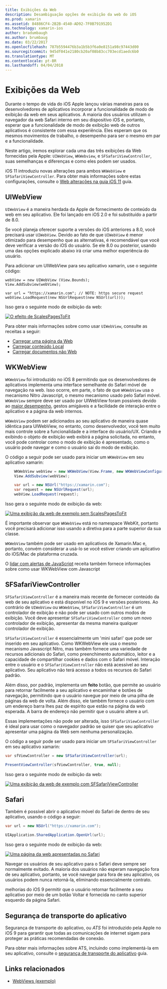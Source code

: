 ```yaml
---
title: Exibições da Web
description: Desambiguação opções de exibição da web do iOS
ms.prod: xamarin
ms.assetid: 84886CF4-2B2B-4540-AD92-7F0B791952D1
ms.technology: xamarin-ios
author: bradumbaugh
ms.author: brumbaug
ms.date: 03/22/2017
ms.openlocfilehash: 787b5594476b3a1b5b3f6a0e8151a98c97443d00
ms.sourcegitcommit: 945df041e2180cb20af08b83cc703ecd1aedc6b0
ms.translationtype: MT
ms.contentlocale: pt-BR
ms.lasthandoff: 04/04/2018
---
```

# <a name="web-views"></a>Exibições da Web

Durante o tempo de vida do iOS Apple lançou várias maneiras para os desenvolvedores de aplicativos incorporar a funcionalidade de modo de exibição da web em seus aplicativos. A maioria dos usuários utilizam o navegador da web Safari interno em seu dispositivo iOS e, portanto, esperar que a funcionalidade de modo de exibição web de outros aplicativos é consistente com essa experiência. Eles esperam que os mesmos movimentos de trabalho, o desempenho para ser o mesmo em par e a funcionalidade.

Neste artigo, iremos explorar cada uma das três exibições da Web fornecidas pela Apple: `UIWebView`, `WKWebview`, e `SFSafariViewController`, suas semelhanças e diferenças e como eles podem ser usados. 

iOS 11 introduziu novas alterações para ambos `WKWebView` e `SFSafariViewController`. Para obter mais informações sobre estas configurações, consulte o [Web alterações na guia iOS 11](~/ios/platform/introduction-to-ios11/web.md) guia.

## <a name="uiwebview"></a>UIWebView

`UIWebView` é a maneira herdada da Apple de fornecimento de conteúdo da web em seu aplicativo. Ele foi lançado em iOS 2.0 e foi substituído a partir de 8.0.

Se você planeja oferecer suporte a versões do iOS anteriores a 8.0, você precisará usar `UIWebView`. Devido ao fato de que `UIWebView` é menor otimizado para desempenho que as alternativas, é recomendável que você deve verificar a versão do iOS do usuário. Se ele 8.0 ou posterior, usando uma das opções explicado abaixo irá criar uma melhor experiência do usuário.
 
Para adicionar um UIWebView para seu aplicativo xamarin, use o seguinte código:
 
```
webView = new UIWebView (View.Bounds);
View.AddSubview(webView);

var url = "https://xamarin.com"; // NOTE: https secure request
webView.LoadRequest(new NSUrlRequest(new NSUrl(url)));
```

Isso gera o seguinte modo de exibição da web:

[![](uiwebview-images/webview.png "O efeito de ScalesPagesToFit")](uiwebview-images/webview.png#lightbox)

Para obter mais informações sobre como usar `UIWebView`, consulte as receitas a seguir:


- [Carregar uma página da Web](https://developer.xamarin.com/recipes/ios/content_controls/web_view/load_a_web_page/)
- [Carregar conteúdo Local](https://developer.xamarin.com/recipes/ios/content_controls/web_view/load_local_content/)
- [Carregar documentos não Web](https://developer.xamarin.com/recipes/ios/content_controls/web_view/load_non-web_documents/)

## <a name="wkwebview"></a>WKWebView

`WKWebView` foi introduzido no iOS 8 permitindo que os desenvolvedores de aplicativos implementa uma interface semelhante do Safari móvel de navegação na web. Isso ocorre, em parte, o fato de que `WKWebView` usa o mecanismo Nitro Javascript, o mesmo mecanismo usado pelo Safari móvel. `WKWebView` sempre deve ser usado por UIWebView foram possíveis devido ao [maior desempenho](http://blog.initlabs.com/post/100113463211/wkwebview-vs-uiwebview), gestos amigáveis e a facilidade de interação entre o aplicativo e a página da web internos.
  
`WKWebView` podem ser adicionados ao seu aplicativo de maneira quase idêntica para UIWebView, no entanto, como desenvolvedor, você tem muito mais controle sobre a funcionalidade e a interface do usuário/UX. Criando e exibindo o objeto de exibição web exibirá a página solicitada, no entanto, você pode controlar como o modo de exibição é apresentado, como o usuário pode navegar e como o usuário sai do modo de exibição.  

O código a seguir pode ser usado para iniciar um `WKWebView` em seu aplicativo xamarin:

```csharp
    WKWebView webView = new WKWebView(View.Frame, new WKWebViewConfiguration());
    View.AddSubview(webView);

    var url = new NSUrl("https://xamarin.com");
    var request = new NSUrlRequest(url);
    webView.LoadRequest(request);
```

Isso gera o seguinte modo de exibição da web:

[![](uiwebview-images/wkwebview.png "Uma exibição da web de exemplo sem ScalesPagesToFit")](uiwebview-images/wkwebview.png#lightbox)

É importante observar que `WKWebView` está no namespace WebKit, portanto você precisará adicionar isso usando a diretiva para a parte superior da sua classe.

`WKWebView` também pode ser usado em aplicativos de Xamarin.Mac e, portanto, convém considerar a usá-lo se você estiver criando um aplicativo do iOS/Mac de plataforma cruzada.

O [lidar com alertas de JavaScript](https://developer.xamarin.com/recipes/ios/content_controls/web_view/handle_javascript_alerts/) receita também fornece informações sobre como usar WKWebView com Javascript

<a name="safariviewcontroller" />

## <a name="sfsafariviewcontroller"></a>SFSafariViewController
 
 `SFSafariViewController` é a maneira mais recente de fornecer conteúdo da web de seu aplicativo e está disponível no iOS 9 e versões posteriores. Ao contrário de `UIWebView` ou `WKWebView`, `SFSafariViewController` é um controlador de exibição e não pode ser usado com outros modos de exibição. Você deve apresentar `SFSafariViewController` como um novo controlador de exibição, apresentar da mesma maneira qualquer controlador de exibição.
 
 `SFSafariViewController` é essencialmente um 'mini safari' que pode ser inserido em seu aplicativo. Como WKWebView ele usa o mesmo mecanismo Javascript Nitro, mas também fornece uma variedade de recursos adicionais do Safari, como preenchimento automático, leitor e a capacidade de compartilhar cookies e dados com o Safari móvel. Interação entre o usuário e o `SFSafariViewController` não está acessível ao seu aplicativo. Seu aplicativo não terá acesso a todos os recursos do Safari padrão.
 
Além disso, por padrão, implementa um **feito** botão, que permite ao usuário para retornar facilmente a seu aplicativo e encaminhar e botões de navegação, permitindo que o usuário navegue por meio de uma pilha de páginas da web de volta. Além disso, ele também fornece o usuário com um endereço barra lhes paz de espírito que estão na página da web esperada. A barra de endereço não permitir que o usuário altere a url. 

Essas implementações não pode ser alterada, isso `SFSafariViewController` é ideal para usar como o navegador padrão se quiser que seu aplicativo apresentar uma página da Web sem nenhuma personalização.

O código a seguir pode ser usado para iniciar um `SFSafariViewController` em seu aplicativo xamarin:

```csharp
var sfViewController = new SFSafariViewController(url);

PresentViewController(sfViewController, true, null);
```

Isso gera o seguinte modo de exibição da web:

[![](uiwebview-images/sfsafariviewcontroller.png "Uma exibição da web de exemplo com SFSafariViewController")](uiwebview-images/sfsafariviewcontroller.png#lightbox)

## <a name="safari"></a>Safari

Também é possível abrir o aplicativo móvel do Safari de dentro de seu aplicativo, usando o código a seguir:

```csharp
var url = new NSUrl("https://xamarin.com");

UIApplication.SharedApplication.OpenUrl(url);

```

Isso gera o seguinte modo de exibição da web:

[![](uiwebview-images/safari.png "Uma página da web apresentadas no Safari")](uiwebview-images/safari.png#lightbox)

Navegar os usuários de seu aplicativo para o Safari deve sempre ser normalmente evitado. A maioria dos usuários não esperam navegação fora de seu aplicativo, portanto, se você navegar para fora de seu aplicativo, os usuários podem nunca retorná-la, eliminando essencialmente contrato.

melhorias do iOS 9 permitir que o usuário retornar facilmente a seu aplicativo por meio de um botão Voltar é fornecida no canto superior esquerdo da página Safari.

## <a name="app-transport-security"></a>Segurança de transporte do aplicativo

Segurança de transporte do aplicativo, ou *ATS* foi introduzido pela Apple no iOS 9 para garantir que todas as comunicações de internet sigam para proteger as práticas recomendadas de conexão.

Para obter mais informações sobre ATS, incluindo como implementá-la em seu aplicativo, consulte o [segurança de transporte do aplicativo](~/ios/app-fundamentals/ats.md) guia.

## <a name="related-links"></a>Links relacionados

- [WebViews (exemplo)](https://developer.xamarin.com/samples/monotouch/WebView/)
